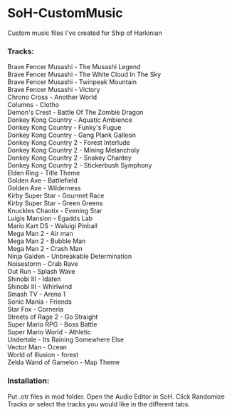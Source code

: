 # SoH-CustomMusic
Custom music files I've created for Ship of Harkinian

### Tracks:

Brave Fencer Musashi - The Musashi Legend  
Brave Fencer Musashi - The White Cloud In The Sky  
Brave Fencer Musashi - Twinpeak Mountain  
Brave Fencer Musashi - Victory  
Chrono Cross - Another World  
Columns - Clotho  
Demon's Crest - Battle Of The Zombie Dragon  
Donkey Kong Country - Aquatic Ambience  
Donkey Kong Country - Funky's Fugue  
Donkey Kong Country - Gang Plank Galleon  
Donkey Kong Country 2 - Forest Interlude  
Donkey Kong Country 2 - Mining Melancholy  
Donkey Kong Country 2 - Snakey Chantey  
Donkey Kong Country 2 - Stickerbush Symphony  
Elden Ring - Title Theme  
Golden Axe - Battlefield  
Golden Axe - Wilderness  
Kirby Super Star - Gourmet Race  
Kirby Super Star - Green Greens  
Knuckles Chaotix - Evening Star  
Luigis Mansion - Egadds Lab  
Mario Kart DS - Waluigi Pinball  
Mega Man 2 - Air man  
Mega Man 2 - Bubble Man  
Mega Man 2 - Crash Man  
Ninja Gaiden - Unbreakable Determination  
Noisestorm - Crab Rave  
Out Run - Splash Wave  
Shinobi III - Idaten  
Shinobi III - Whirlwind  
Smash TV - Arena 1  
Sonic Mania - Friends  
Star Fox - Corneria  
Streets of Rage 2 - Go Straight  
Super Mario RPG - Boss Battle  
Super Mario World - Athletic  
Undertale - Its Raining Somewhere Else  
Vector Man - Ocean  
World of Illusion - forest  
Zelda Wand of Gamelon - Map Theme  

### Installation:
Put .otr files in mod folder.
Open the Audio Editor in SoH.
Click Randomize Tracks or select the tracks you would like in the different tabs.

